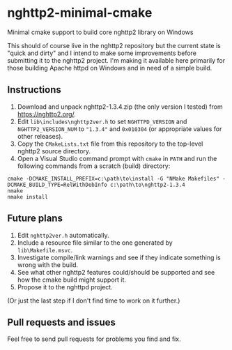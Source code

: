 # nghttp2-minimal-cmake
Minimal cmake support to build core nghttp2 library on Windows

This should of course live in the nghttp2 repository but the current state is "quick and dirty" and I intend to make some improvements before submitting it to the nghttp2 project.  I'm making it available here primarily for those building Apache httpd on Windows and in need of a simple build.

Instructions
------------

1. Download and unpack nghttp2-1.3.4.zip (the only version I tested) from https://nghttp2.org/.
2. Edit `lib\includes\nghttp2ver.h` to set `NGHTTPD_VERSION` and `NGHTTP2_VERSION_NUM` to `"1.3.4"` and `0x010304` (or appropriate values for other releases).
3. Copy the `CMakeLists.txt` file from this repository to the top-level nghttp2 source directory.
4. Open a Visual Studio command prompt with `cmake` in `PATH` and run the following commands from a scratch (build) directory:
```
cmake -DCMAKE_INSTALL_PREFIX=c:\path\to\install -G "NMake Makefiles" -DCMAKE_BUILD_TYPE=RelWithDebInfo c:\path\to\nghttp2-1.3.4
nmake
nmake install
```

Future plans
------------

1. Edit `nghttp2ver.h` automatically.
2. Include a resource file similar to the one generated by `lib\Makefile.msvc`.
3. Investigate compile/link warnings and see if they indicate something is wrong with the build.
4. See what other nghttp2 features could/should be supported and see how the cmake build might support it.
5. Propose it to the nghttpd project.
 
(Or just the last step if I don't find time to work on it further.)

Pull requests and issues
------------------------
Feel free to send pull requests for problems you find and fix.
